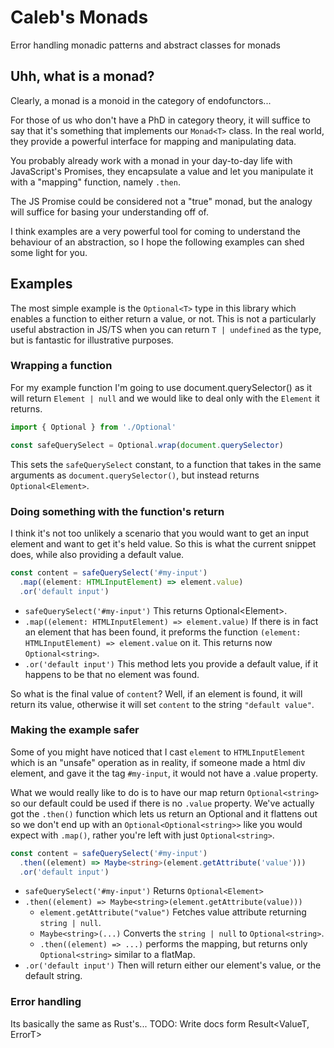 # Caleb's Monads
Error handling monadic patterns and abstract classes for monads

## Uhh, what is a monad? 

Clearly, a monad is a monoid in the category of endofunctors...

For those of us who don't have a PhD in category theory, it will suffice to say that it's something that implements our `Monad<T>` class. In the real world, they provide a powerful interface for mapping and manipulating data.

You probably already work with a monad in your day-to-day life with JavaScript's Promises, they encapsulate a value and let you manipulate it with a "mapping" function, namely `.then`.

The JS Promise could be considered not a "true" monad, but the analogy will suffice for basing your understanding off of.

I think examples are a very powerful tool for coming to understand the behaviour of an abstraction, so I hope the following examples can shed some light for you.

## Examples

The most simple example is the `Optional<T>` type in this library which enables a function to either return a value, or not. This is not a particularly useful abstraction in JS/TS when you can return `T | undefined` as the type, but is fantastic for illustrative purposes.

### Wrapping a function

For my example function I'm going to use document.querySelector() as it will return `Element | null` and we would like to deal only with the `Element` it returns.

```ts
import { Optional } from './Optional'

const safeQuerySelect = Optional.wrap(document.querySelector)
```

This sets the `safeQuerySelect` constant, to a function that takes in the same arguments as `document.querySelector()`, but instead returns `Optional<Element>`.

### Doing something with the function's return

I think it's not too unlikely a scenario that you would want to get an input element and want to get it's held value. So this is what the current snippet does, while also providing a default value.

```ts
const content = safeQuerySelect('#my-input')
  .map((element: HTMLInputElement) => element.value)
  .or('default input')
```

- `safeQuerySelect('#my-input')` This returns Optional\<Element\>.
- `.map((element: HTMLInputElement) => element.value)` If there is in fact an element that has been found, it preforms the function `(element: HTMLInputElement) => element.value` on it. This returns now `Optional<string>`.
- `.or('default input')` This method lets you provide a default value, if it happens to be that no element was found.

So what is the final value of `content`? Well, if an element is found, it will return its value, otherwise it will set `content` to the string `"default value"`.

### Making the example safer

Some of you might have noticed that I cast `element` to `HTMLInputElement` which is an "unsafe" operation as in reality, if someone made a html div element, and gave it the tag `#my-input`, it would not have a .value property.

What we would really like to do is to have our map return `Optional<string>` so our default could be used if there is no `.value` property. We've actually got the `.then()` function which lets us return an Optional<string> and it flattens out so we don't end up with an `Optional<Optional<string>>` like you would expect with `.map()`, rather you're left with just `Optional<string>`.

```ts
const content = safeQuerySelect('#my-input')
  .then((element) => Maybe<string>(element.getAttribute('value')))
  .or('default input')
```

- `safeQuerySelect('#my-input')` Returns `Optional<Element>`
- `.then((element) => Maybe<string>(element.getAttribute(value)))`
  - `element.getAttribute("value")` Fetches value attribute returning `string | null`.
  - `Maybe<string>(...)` Converts the `string | null` to `Optional<string>`.
  - `.then((element) => ...)` performs the mapping, but returns only `Optional<string>` similar to a flatMap.
- `.or('default input')` Then will return either our element's value, or the default string.

### Error handling

Its basically the same as Rust's... TODO: Write docs form Result\<ValueT, ErrorT\>